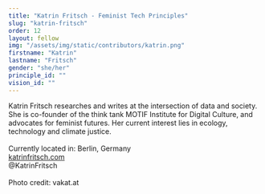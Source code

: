 ```yaml
---
title: "Katrin Fritsch - Feminist Tech Principles"
slug: "katrin-fritsch"
order: 12
layout: fellow
img: "/assets/img/static/contributors/katrin.png"
firstname: "Katrin"
lastname: "Fritsch"
gender: "she/her"
principle_id: ""
vision_id: ""
---
```


Katrin Fritsch researches and writes at the intersection of data and society. She is co-founder of the think tank MOTIF Institute for Digital Culture, and advocates for feminist futures. Her current interest lies in ecology, technology and climate justice.<br>
<br>
Currently located in: Berlin, Germany <br>
[katrinfritsch.com](www.katrinfritsch.com) <br>
@KatrinFritsch <br>
<br>
Photo credit: vakat.at
